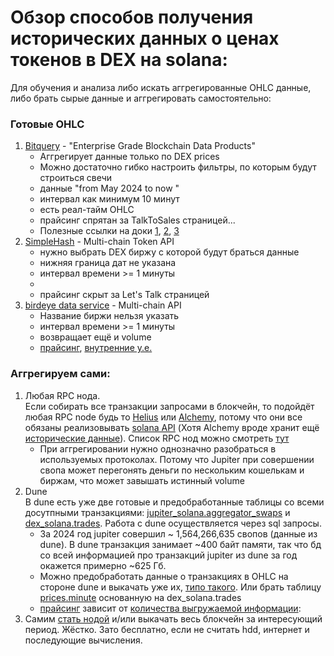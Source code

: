 # Обзор способов получения исторических данных о ценах токенов в DEX на solana:
Для обучения и анализа либо искать аггрегированные OHLC данные, либо брать сырые данные и аггрегировать самостоятельно:

### Готовые OHLC
1. [Bitquery](https://docs.bitquery.io/docs/examples/Solana/historical-aggregate-data/) - "Enterprise Grade Blockchain Data Products"
    - Аггрегирует данные только по DEX prices
    - Можно достаточно гибко настроить фильтры, по которым будут строиться свечи
    - данные "from May 2024 to now "
    - интервал как минимум 10 минут
    - есть реал-тайм OHLC
    - прайсинг спрятан за TalkToSales страницей...
    - Полезные ссылки на доки [1](https://docs.bitquery.io/docs/examples/Solana/historical-aggregate-data/), [2](https://docs.bitquery.io/docs/usecases/tradingview-subscription-realtime/historical_OHLC/), [3](https://docs.bitquery.io/docs/cubes/dextradesbyTokens/)
1. [SimpleHash](https://docs.simplehash.com/reference/fungible-historical-ohlc) - Multi-chain Token API
    - нужно выбрать DEX биржу с которой будут браться данные
    - нижняя граница дат не указана
    - интервал времени >= 1 минуты
    - 
    - прайсинг скрыт за Let's Talk страницей
1. [birdeye data service](https://docs.birdeye.so/docs/ohlcv-pair) - Multi-chain API
    - Название биржи нельзя указать
    - интервал времени >= 1 минуты
    - возвращает ещё и volume
    - [прайсинг](https://docs.birdeye.so/docs/pricing), [внутренние у.е.](https://docs.birdeye.so/docs/compute-unit-cost)

### Аггрегируем сами:
1.  Любая RPC нода.     
Если собирать все транзакции запросами в блокчейн, то подойдёт любая RPC node будь то [Helius](https://docs.helius.dev/solana-apis/enhanced-transactions-api/parsed-transaction-history) или [Alchemy](https://docs.alchemy.com/reference/gettransaction-sdk-v3), потому что они все обязаны реализовывать [solana API](https://solana.com/docs/rpc) (Хотя Alchemy вроде хранит ещё [исторические данные](https://docs.alchemy.com/reference/get-historical-token-prices)).  Список RPC нод можно смотреть [тут](https://solana.com/rpc)  
    - При аггрегировании нужно однозначно разобраться в используемых протоколах. Потому что Jupiter при совершении свопа может перегонять деньги по нескольким кошелькам и биржам, что может завышать истинный volume
2. Dune     
В dune есть уже две готовые и предобработанные таблицы со всеми досутпными транзакциями: [jupiter_solana.aggregator_swaps](https://docs.dune.com/data-catalog/curated/solana/trading/jupiter-aggregator-trades) и [dex_solana.trades](https://docs.dune.com/data-catalog/curated/solana/trading/solana-dex-trades). Работа с dune осуществляется через sql запросы.
    - За 2024 год jupiter совершил ~ 1,564,266,635 свопов (данные из dune). В dune транзакция занимает ~400 байт памяти, так что бд со всей информацией про транзакций jupiter из dune за год окажется примерно ~625 Гб.
    - Можно предобработать данные о транзакциях в OHLC на стороне dune и выкачать уже их, [типо такого](https://dune.com/queries/3581970). Или брать таблицу [prices.minute](https://docs.dune.com/data-catalog/curated/prices/overview) основанную на dex_solana.trades
    - [прайсинг](https://docs.dune.com/learning/how-tos/credit-system-on-dune) зависит от [количества выгружаемой информации](https://docs.dune.com/learning/how-tos/credit-system-on-dune): 
1. Самим [стать нодой](https://solana.com/developers/cookbook/development/start-local-validator) и/или выкачать весь блокчейн за интересующий период. Жёстко. Зато бесплатно, если не считать hdd, интернет и последующие вычисления.

